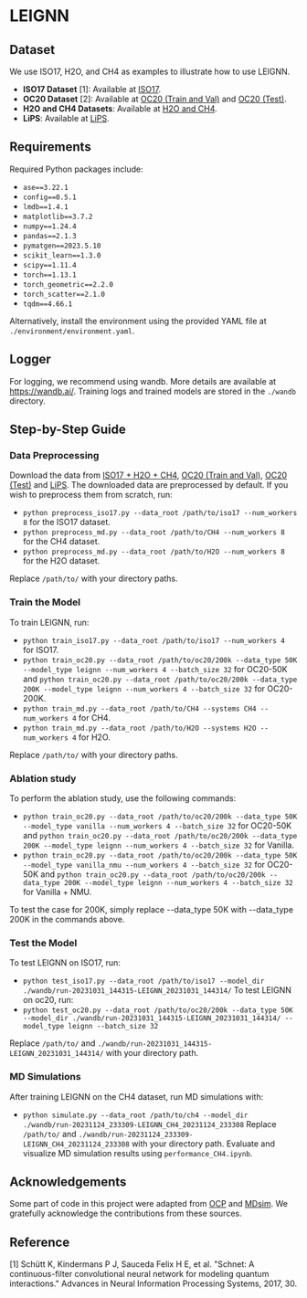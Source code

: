 # LEIGNN

## Dataset
We use ISO17, H2O, and CH4 as examples to illustrate how to use LEIGNN.

- **ISO17 Dataset** [1]: Available at [ISO17](http://quantum-machine.org/datasets/).
- **OC20 Dataset** [2]: Available at [OC20 (Train and Val)](https://zenodo.org/records/12508546) and [OC20 (Test)](https://zenodo.org/records/11375993).
- **H2O and CH4 Datasets**: Available at [H2O and CH4](https://zenodo.org/records/10208201).
- **LiPS**: Available at [LiPS](https://zenodo.org/records/7196767).

## Requirements
Required Python packages include:  
- `ase==3.22.1`
- `config==0.5.1`
- `lmdb==1.4.1`
- `matplotlib==3.7.2`
- `numpy==1.24.4`
- `pandas==2.1.3`
- `pymatgen==2023.5.10`
- `scikit_learn==1.3.0`
- `scipy==1.11.4`
- `torch==1.13.1`
- `torch_geometric==2.2.0`
- `torch_scatter==2.1.0`
- `tqdm==4.66.1`

Alternatively, install the environment using the provided YAML file at `./environment/environment.yaml`.

## Logger
For logging, we recommend using wandb. More details are available at https://wandb.ai/. Training logs and trained models are stored in the `./wandb` directory.

## Step-by-Step Guide

### Data Preprocessing
Download the data from [ISO17 + H2O + CH4](https://zenodo.org/records/10208201), [OC20 (Train and Val)](https://zenodo.org/records/12508546), [OC20 (Test)](https://zenodo.org/records/11375993) and [LiPS](https://zenodo.org/records/7196767).
The downloaded data are preprocessed by default. If you wish to preprocess them from scratch, run:
- `python preprocess_iso17.py --data_root /path/to/iso17 --num_workers 8` for the ISO17 dataset.
- `python preprocess_md.py --data_root /path/to/CH4 --num_workers 8` for the CH4 dataset.
- `python preprocess_md.py --data_root /path/to/H2O --num_workers 8` for the H2O dataset.

Replace `/path/to/` with your directory paths.

### Train the Model
To train LEIGNN, run:
- `python train_iso17.py --data_root /path/to/iso17 --num_workers 4` for ISO17.
- `python train_oc20.py --data_root /path/to/oc20/200k --data_type 50K --model_type leignn --num_workers 4 --batch_size 32` for OC20-50K and `python train_oc20.py --data_root /path/to/oc20/200k --data_type 200K --model_type leignn --num_workers 4 --batch_size 32` for OC20-200K.
- `python train_md.py --data_root /path/to/CH4 --systems CH4 --num_workers 4` for CH4.
- `python train_md.py --data_root /path/to/H2O --systems H2O --num_workers 4` for H2O.

Replace `/path/to/` with your directory paths.

### Ablation study
To perform the ablation study, use the following commands:
- `python train_oc20.py --data_root /path/to/oc20/200k --data_type 50K --model_type vanilla --num_workers 4 --batch_size 32` for OC20-50K and `python train_oc20.py --data_root /path/to/oc20/200k --data_type 200K --model_type leignn --num_workers 4 --batch_size 32` for Vanilla.
- `python train_oc20.py --data_root /path/to/oc20/200k --data_type 50K --model_type vanilla_nmu --num_workers 4 --batch_size 32` for OC20-50K and `python train_oc20.py --data_root /path/to/oc20/200k --data_type 200K --model_type leignn --num_workers 4 --batch_size 32` for Vanilla + NMU.

To test the case for 200K, simply replace --data_type 50K with --data_type 200K in the commands above.

### Test the Model
To test LEIGNN on ISO17, run:
- `python test_iso17.py --data_root /path/to/iso17 --model_dir ./wandb/run-20231031_144315-LEIGNN_20231031_144314/`
To test LEIGNN on oc20, run:
- `python test_oc20.py --data_root /path/to/oc20/200k --data_type 50K --model_dir ./wandb/run-20231031_144315-LEIGNN_20231031_144314/ --model_type leignn --batch_size 32`

Replace `/path/to/` and `./wandb/run-20231031_144315-LEIGNN_20231031_144314/` with your directory path.

### MD Simulations
After training LEIGNN on the CH4 dataset, run MD simulations with:
- `python simulate.py --data_root /path/to/ch4 --model_dir ./wandb/run-20231124_233309-LEIGNN_CH4_20231124_233308`
Replace `/path/to/` and `./wandb/run-20231124_233309-LEIGNN_CH4_20231124_233308` with your directory path.
Evaluate and visualize MD simulation results using `performance_CH4.ipynb`.

## Acknowledgements
Some part of code in this project were adapted from [OCP](https://github.com/Open-Catalyst-Project/ocp) and [MDsim](https://github.com/kyonofx/MDsim). We gratefully acknowledge the contributions from these sources.
## Reference
[1] Schütt K, Kindermans P J, Sauceda Felix H E, et al. "Schnet: A continuous-filter convolutional neural network for modeling quantum interactions." Advances in Neural Information Processing Systems, 2017, 30.
